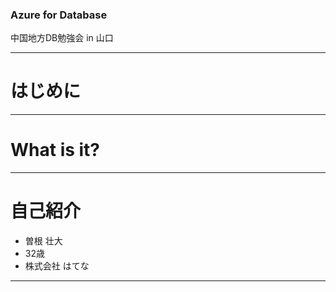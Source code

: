 ### Azure for Database
中国地方DB勉強会 in 山口

---

# はじめに

---

# What is it?

---

# 自己紹介
- 曽根 壮大
- 32歳
- 株式会社 はてな

---
